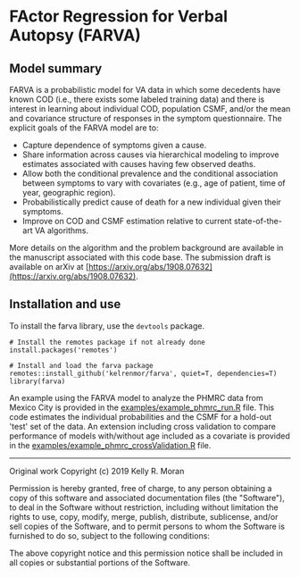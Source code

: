 # FActor Regression for Verbal Autopsy (FARVA)

## Model summary

FARVA is a probabilistic model for VA data in which some decedents have known COD (i.e., there exists some labeled training data) and there is interest in learning about individual COD, population CSMF, and/or the mean and covariance structure of responses in the symptom questionnaire. The explicit goals of the FARVA model are to:
- Capture dependence of symptoms given a cause.
- Share information across causes via hierarchical modeling to improve estimates associated with causes having few observed deaths.
- Allow both the conditional prevalence and the conditional association between symptoms to vary with covariates (e.g., age of patient, time of year, geographic region).
- Probabilistically predict cause of death for a new individual given their symptoms.
- Improve on COD and CSMF estimation relative to current state-of-the-art VA algorithms.

More details on the algorithm and the problem background are available in the manuscript associated with this code base. The submission draft is available on arXiv at [https://arxiv.org/abs/1908.07632](https://arxiv.org/abs/1908.07632). 

## Installation and use

To install the farva library, use the `devtools` package.

```
# Install the remotes package if not already done
install.packages('remotes')

# Install and load the farva package
remotes::install_github('kelrenmor/farva', quiet=T, dependencies=T)
library(farva)
```

An example using the FARVA model to analyze the PHMRC data from Mexico City is provided in the [examples/example_phmrc_run.R](examples/example_phmrc_run.R) file. This code estimates the individual probabilities and the CSMF for a hold-out 'test' set of the data. An extension including cross validation to compare performance of models with/without age included as a covariate is provided in the [examples/example_phmrc_crossValidation.R](examples/example_phmrc_crossValidation.R) file. 

-----------------------
Original work Copyright (c) 2019 Kelly R. Moran

Permission is hereby granted, free of charge, to any person obtaining a copy
of this software and associated documentation files (the "Software"), to deal
in the Software without restriction, including without limitation the rights
to use, copy, modify, merge, publish, distribute, sublicense, and/or sell
copies of the Software, and to permit persons to whom the Software is
furnished to do so, subject to the following conditions:

The above copyright notice and this permission notice shall be included in
all copies or substantial portions of the Software.
